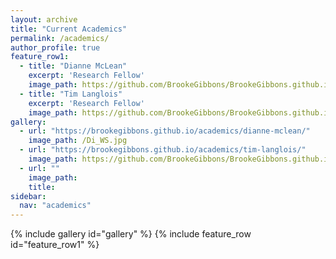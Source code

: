 ```yaml
---
layout: archive
title: "Current Academics"
permalink: /academics/
author_profile: true
feature_row1:
  - title: "Dianne McLean"
    excerpt: 'Research Fellow'
    image_path: https://github.com/BrookeGibbons/BrookeGibbons.github.io/blob/master/blanks.PNG?raw=true
  - title: "Tim Langlois"
    excerpt: 'Research Fellow'
    image_path: https://github.com/BrookeGibbons/BrookeGibbons.github.io/blob/master/blanks.PNG?raw=true
gallery:
  - url: "https://brookegibbons.github.io/academics/dianne-mclean/"
    image_path: /Di_WS.jpg
  - url: "https://brookegibbons.github.io/academics/tim-langlois/"
    image_path: https://github.com/BrookeGibbons/BrookeGibbons.github.io/blob/master/Tim_WS.jpg?raw=true
  - url: ""
    image_path: 
    title: 
sidebar:
  nav: "academics"
---
```

{% include gallery id="gallery" %}
{% include feature_row id="feature_row1" %}
